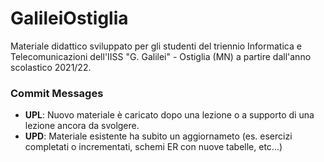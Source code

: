 # GalileiOstiglia
Materiale didattico sviluppato per gli studenti del triennio Informatica e Telecomunicazioni dell'IISS "G. Galilei" - Ostiglia (MN)
a partire dall'anno scolastico 2021/22.


### Commit Messages
+ **UPL**: Nuovo materiale è caricato dopo una lezione o a supporto di una lezione ancora da svolgere.   
+ **UPD**: Materiale esistente ha subito un aggiornameto (es. esercizi completati o incrementati, schemi ER con nuove tabelle, etc...)

